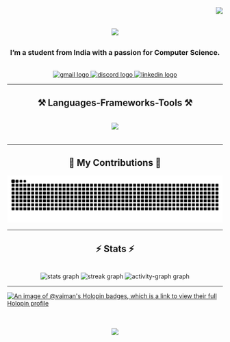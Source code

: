 <img align="right" src="https://komarev.com/ghpvc/?username=vai-man" />

<h1 align="center">
    <img src="https://readme-typing-svg.herokuapp.com?font=Righteous&size=35&duration=4001&pause=1000&center=true&width=500&height=70&lines=Hi+There!+%F0%9F%91%8B;+I%E2%80%99m+Vaibhav+Manihar!;aka+VaiMan+or+Meteor+%3A)" />
</h1>

<h3 align="center">I’m a student from India with a passion for Computer Science.</h3>

<br/>
 
<div align="center"> 
  <a href="mailto:vaibhav[dot]manihar@gmail.com" target="_blank">
    <img src="https://img.shields.io/static/v1?message=Gmail&logo=gmail&label=&color=D14836&logoColor=white&labelColor=&style=for-the-badge" alt="gmail logo"  />
  </a>
  <a href="http://discordapp.com/users/1010416185675874385" target="_blank">
    <img src="https://img.shields.io/static/v1?message=Discord&logo=discord&label=&color=7289DA&logoColor=white&labelColor=&style=for-the-badge" alt="discord logo"  />
  </a>
  <a href="https://www.linkedin.com/in/vaiman/" target="_blank">
    <img src="https://img.shields.io/static/v1?message=LinkedIn&logo=linkedin&label=&color=0077B5&logoColor=white&labelColor=&style=for-the-badge" alt="linkedin logo"  />
  </a>
</div>

 <hr/>
 
<h2 align="center">⚒️ Languages-Frameworks-Tools ⚒️</h2>
<br/>
<div align="center">
    <img src="https://skillicons.dev/icons?i=js,ts,react,html,css,python,androidstudio,c,cpp,dart,docker,figma,mysql,nodejs,r,vscode,anaconda,codepen,git,gradle,heroku,markdown&perline=11" /><br>

</div>

<br/>
<hr/>

<div align="center">
  <h2>🐍 My Contributions 🐍</h2>
  <img alt="snake eating my contributions" src="https://raw.githubusercontent.com/vai-man/vai-man/output/github-contribution-grid-snake.svg" />
</div>

<hr/>

<h2 align="center">⚡ Stats ⚡</h2>
<br>
<div align="center">
  <img src="https://github-readme-stats.vercel.app/api?username=vai-man&hide_title=false&hide_rank=false&show_icons=true&include_all_commits=true&count_private=true&disable_animations=false&theme=dracula&hide_border=false&order=1" height="150" alt="stats graph"  />
  <img src="https://streak-stats.demolab.com?user=vai-man&locale=en&mode=daily&theme=dracula&hide_border=false&border_radius=5&order=3" height="150" alt="streak graph"  />
  <img src="https://github-readme-activity-graph.vercel.app/graph?username=vai-man&radius=16&theme=react&area=true&order=5" height="300" alt="activity-graph graph"  />
</div>

<hr/>

[![An image of @vaiman's Holopin badges, which is a link to view their full Holopin profile](https://holopin.me/vaiman)](https://holopin.io/@vaiman)

<h1 align="center">
    <img src="https://readme-typing-svg.herokuapp.com?font=Righteous&size=35&duration=4001&pause=1000&color=7D11F7&center=true&width=500&height=70&lines=Thank+you+for+visiting!+%F0%9F%98%83" />
</h1>

<br/>

<!---
Vai-Man/Vai-Man is a ✨ special ✨ repository because its `README.md` (this file) appears on your GitHub profile.
You can click the Preview link to take a look at your changes.
--->
